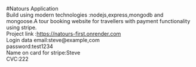 #Natours Application
<br> Build  using modern technologies :nodejs,express,mongodb and mongoose.A tour booking website for travellers with payment functionality using stripe.
 <br>Project link :https://natours-first.onrender.com
<br>Login data email:steve@example,com
<br>password:test1234
<br>Name on card for stripe:Steve
<br>CVC:222
